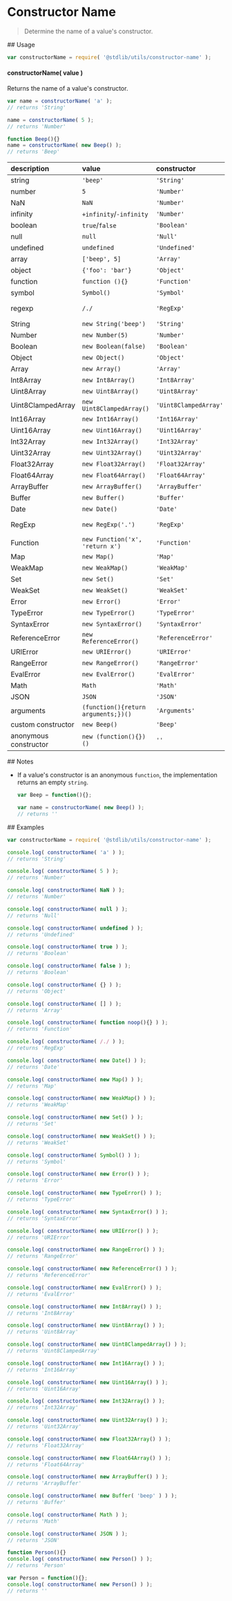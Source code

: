 # Constructor Name

> Determine the name of a value's constructor.

<section class="usage">
## Usage

``` javascript
var constructorName = require( '@stdlib/utils/constructor-name' );
```

#### constructorName( value )

Returns the name of a value's constructor.

``` javascript
var name = constructorName( 'a' );
// returns 'String'

name = constructorName( 5 );
// returns 'Number'

function Beep(){}
name = constructorName( new Beep() );
// returns 'Beep'
```

| description    | value   | constructor | notes |
|:---------------|:--------|:------------|-------|
| string | `'beep'` | `'String'` |       |
| number | `5` | `'Number'` |       |
| NaN | `NaN` | `'Number'` |       |
| infinity | `+infinity`/`-infinity` | `'Number'` |       |
| boolean | `true`/`false` | `'Boolean'` |       |
| null | `null` | `'Null'` |       |
| undefined | `undefined` | `'Undefined'` |       |
| array | `['beep', 5]` | `'Array'` |       |
| object | `{'foo': 'bar'}` | `'Object'` |       |
| function | `function (){}` | `'Function'` |       |
| symbol | `Symbol()` | `'Symbol'` | ES2015 |
| regexp | `/./` | `'RegExp'` | Android 4.1+ |       |
| String | `new String('beep')` | `'String'` |       |
| Number | `new Number(5)` | `'Number'` |       |
| Boolean |`new Boolean(false)` | `'Boolean'` |       |
| Object | `new Object()` | `'Object'` |       |
| Array | `new Array()` | `'Array'` |       |
| Int8Array | `new Int8Array()` | `'Int8Array'` |       |
| Uint8Array | `new Uint8Array()` | `'Uint8Array'` |       |
| Uint8ClampedArray | `new Uint8ClampedArray()` | `'Uint8ClampedArray'` |       |
| Int16Array | `new Int16Array()` | `'Int16Array'` |       |
| Uint16Array | `new Uint16Array()` | `'Uint16Array'` |       |
| Int32Array | `new Int32Array()` | `'Int32Array'` |       |
| Uint32Array | `new Uint32Array()` | `'Uint32Array'` |       |
| Float32Array | `new Float32Array()` | `'Float32Array'` |       |
| Float64Array | `new Float64Array()` | `'Float64Array'` |       |
| ArrayBuffer | `new ArrayBuffer()` | `'ArrayBuffer'` |       |
| Buffer | `new Buffer()` | `'Buffer'` | Node.js   |
| Date | `new Date()` | `'Date'` |       |
| RegExp | `new RegExp('.')` | `'RegExp'` | Android 4.1+
| Function | `new Function('x', 'return x')` | `'Function'` |       |
| Map | `new Map()` | `'Map'` | ES2015  |
| WeakMap | `new WeakMap()` | `'WeakMap'` | ES2015 |
| Set | `new Set()` | `'Set'` | ES2015 |
| WeakSet | `new WeakSet()` | `'WeakSet'` | ES2015 |
| Error | `new Error()` | `'Error'` |       |
| TypeError | `new TypeError()` | `'TypeError'` |       |
| SyntaxError | `new SyntaxError()` | `'SyntaxError'` |       |
| ReferenceError | `new ReferenceError()` | `'ReferenceError'` |       |
| URIError | `new URIError()` | `'URIError'` |       |
| RangeError | `new RangeError()` | `'RangeError'` |       |
| EvalError | `new EvalError()` | `'EvalError'` |       |
| Math | `Math` | `'Math'` |       |
| JSON | `JSON` | `'JSON'` | IE8+    |
| arguments | `(function(){return arguments;})()` | `'Arguments'` | IE9+   |
| custom constructor | `new Beep()` | `'Beep'` |       |
| anonymous constructor | `new (function(){})()` | `''` |       |
</section>

<!-- /.usage -->

<section class="notes">
## Notes

*   If a value's constructor is an anonymous `function`, the implementation returns an empty `string`.
    ``` javascript
    var Beep = function(){};
    
    var name = constructorName( new Beep() );
    // returns ''  
    ```

</section>

<!-- /.notes -->

<section class="examples">
## Examples

``` javascript
var constructorName = require( '@stdlib/utils/constructor-name' );

console.log( constructorName( 'a' ) );
// returns 'String'

console.log( constructorName( 5 ) );
// returns 'Number'

console.log( constructorName( NaN ) );
// returns 'Number'

console.log( constructorName( null ) );
// returns 'Null'

console.log( constructorName( undefined ) );
// returns 'Undefined'

console.log( constructorName( true ) );
// returns 'Boolean'

console.log( constructorName( false ) );
// returns 'Boolean'

console.log( constructorName( {} ) );
// returns 'Object'

console.log( constructorName( [] ) );
// returns 'Array'

console.log( constructorName( function noop(){} ) );
// returns 'Function'

console.log( constructorName( /./ ) );
// returns 'RegExp'

console.log( constructorName( new Date() ) );
// returns 'Date'

console.log( constructorName( new Map() ) );
// returns 'Map'

console.log( constructorName( new WeakMap() ) );
// returns 'WeakMap'

console.log( constructorName( new Set() ) );
// returns 'Set'

console.log( constructorName( new WeakSet() ) );
// returns 'WeakSet'

console.log( constructorName( Symbol() ) );
// returns 'Symbol'

console.log( constructorName( new Error() ) );
// returns 'Error'

console.log( constructorName( new TypeError() ) );
// returns 'TypeError'

console.log( constructorName( new SyntaxError() ) );
// returns 'SyntaxError'

console.log( constructorName( new URIError() ) );
// returns 'URIError'

console.log( constructorName( new RangeError() ) );
// returns 'RangeError'

console.log( constructorName( new ReferenceError() ) );
// returns 'ReferenceError'

console.log( constructorName( new EvalError() ) );
// returns 'EvalError'

console.log( constructorName( new Int8Array() ) );
// returns 'Int8Array'

console.log( constructorName( new Uint8Array() ) );
// returns 'Uint8Array'

console.log( constructorName( new Uint8ClampedArray() ) );
// returns 'Uint8ClampedArray'

console.log( constructorName( new Int16Array() ) );
// returns 'Int16Array'

console.log( constructorName( new Uint16Array() ) );
// returns 'Uint16Array'

console.log( constructorName( new Int32Array() ) );
// returns 'Int32Array'

console.log( constructorName( new Uint32Array() ) );
// returns 'Uint32Array'

console.log( constructorName( new Float32Array() ) );
// returns 'Float32Array'

console.log( constructorName( new Float64Array() ) );
// returns 'Float64Array'

console.log( constructorName( new ArrayBuffer() ) );
// returns 'ArrayBuffer'

console.log( constructorName( new Buffer( 'beep' ) ) );
// returns 'Buffer'

console.log( constructorName( Math ) );
// returns 'Math'

console.log( constructorName( JSON ) );
// returns 'JSON'

function Person(){}
console.log( constructorName( new Person() ) );
// returns 'Person'

var Person = function(){};
console.log( constructorName( new Person() ) );
// returns ''
```
</section>

<!-- /.examples -->

<section class="links">
</section>

<!-- /.links -->
